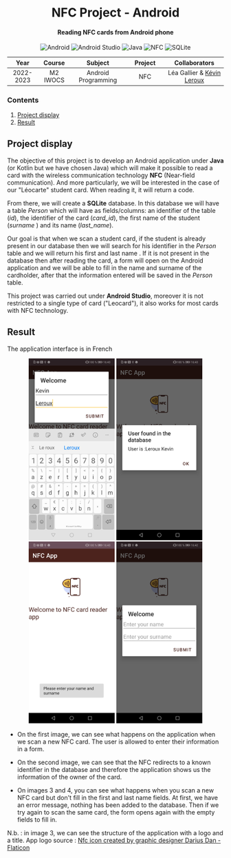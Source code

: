 <p align="center">
    <h1 align="center">NFC Project - Android</h1>
    <h4 align="center">Reading NFC cards from Android phone</h4>
</p>

<p align="center">
    <img alt="Android" src="https://img.shields.io/badge/-Android-9FC138?style=flat&logo=android&logoColor=white" />
    <img alt="Android Studio" src="https://img.shields.io/badge/-Android_Studio-90BF58?style=flat&logo=android-studio&logoColor=white" />
    <img alt="Java" src="https://img.shields.io/badge/-Java-E61F24?style=flat&logo=java&logoColor=white" />
    <img alt="NFC" src="https://img.shields.io/badge/-NFC-000000?style=flat&logo=nfc&logoColor=white" />
    <img alt="SQLite" src="https://img.shields.io/badge/-SQLite-0E7DCC?style=flat&logo=sqlite&logoColor=white" />
</p>

<table>
    <thead>
        <tr>
            <th width="150px">Year</th>
            <th width="150px">Course</th>
            <th width="300px">Subject</th>
            <th width="300px">Project</th>
            <th width="350px">Collaborators</th>
        </tr>
    </thead>
    <tbody>
        <tr>
        <td align="center">2022-2023</td>
        <td align="center">M2 IWOCS</td>
        <td align="center">Android Programming</td>
        <td align="center">NFC</td>
        <td align="center">Léa Gallier & <a href="https://github.com/lrxk">Kévin Leroux</a></td>
        </tr>
    </tbody>
</table>

### Contents

1. [Project display](#project-display)
2. [Result](#result)

## Project display

The objective of this project is to develop an Android application under **Java** (or Kotlin but we have chosen Java) which will make it possible to read a card with the wireless communication technology **NFC** (Near-field communication). And more particularly, we will be interested in the case of our "Léocarte" student card. When reading it, it will return a code.

From there, we will create a **SQLite** database. In this database we will have a table *Person* which will have as fields/columns: an identifier of the table (*id*), the identifier of the card (*card_id*), the first name of the student (*surname* ) and its name (*last_name*).

Our goal is that when we scan a student card, if the student is already present in our database then we will search for his identifier in the *Person* table and we will return his first and last name . If it is not present in the database then after reading the card, a form will open on the Android application and we will be able to fill in the name and surname of the cardholder, after that the information entered will be saved in the *Person* table.

This project was carried out under **Android Studio**, moreover it is not restricted to a single type of card ("Leocard"), it also works for most cards with NFC technology.

## Result

The application interface is in French

<div align="center">
<img title="Preview 1" src="assets/preview1.jpg" alt="Preview | 1" width="200px" />
<img title="Preview 2" src="assets/preview2.jpg" alt="Preview | 2" width="200px" />
<img title="Preview 3" src="assets/preview3.jpg" alt="Preview | 3" width="200px" />
<img title="Preview 4" src="assets/preview4.jpg" alt="Preview | 4" width="200px" />
</div>

- On the first image, we can see what happens on the application when we scan a new NFC card. The user is allowed to enter their information in a form.

- On the second image, we can see that the NFC redirects to a known identifier in the database and therefore the application shows us the information of the owner of the card.

- On images 3 and 4, you can see what happens when you scan a new NFC card but don't fill in the first and last name fields. At first, we have an error message, nothing has been added to the database. Then if we try again to scan the same card, the form opens again with the empty fields to fill in.

N.b. : in image 3, we can see the structure of the application with a logo and a title. App logo source : <a href="https://www.flaticon.com/fr/icones-gratuites/nfc" title="Icon | NFC">Nfc icon created by graphic designer Darius Dan - Flaticon</a>
